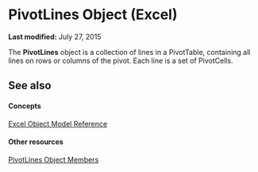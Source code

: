 
# PivotLines Object (Excel)

 **Last modified:** July 27, 2015

The  **PivotLines** object is a collection of lines in a PivotTable, containing all lines on rows or columns of the pivot. Each line is a set of PivotCells.

## See also


#### Concepts


 [Excel Object Model Reference](11ea8598-8a20-92d5-f98b-0da04263bf2c.md)
#### Other resources


 [PivotLines Object Members](7a840c27-0ac6-97d3-ea18-595defa69f35.md)
